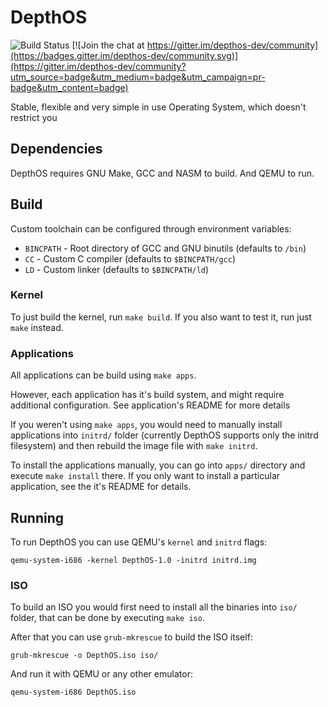 # DepthOS
![Build Status](https://github.com/FedorLap2006/DepthOS/actions/workflows/kernel.yml/badge.svg)
[![Join the chat at https://gitter.im/depthos-dev/community](https://badges.gitter.im/depthos-dev/community.svg)](https://gitter.im/depthos-dev/community?utm_source=badge&utm_medium=badge&utm_campaign=pr-badge&utm_content=badge)



Stable, flexible and very simple in use Operating System, which doesn't restrict you

## Dependencies
DepthOS requires GNU Make, GCC and NASM to build. And QEMU to run.

## Build
Custom toolchain can be configured through environment variables:
- `BINCPATH` - Root directory of GCC and GNU binutils (defaults to `/bin`)
- `CC` - Custom C compiler (defaults to `$BINCPATH/gcc`)
- `LD` - Custom linker (defaults to `$BINCPATH/ld`)

### Kernel
To just build the kernel, run `make build`. If you also want to test it, run just `make` instead.

### Applications
All applications can be build using `make apps`.

However, each application has it's build system, and might require additional configuration. See application's README for more details

If you weren't using `make apps`, you would need to manually install applications into `initrd/` folder (currently DepthOS supports only the initrd filesystem) and then rebuild the image file with `make initrd`.

To install the applications manually, you can go into `apps/` directory and execute `make install` there. If you only want to install a particular application, see the it's README for details.
## Running

To run DepthOS you can use QEMU's `kernel` and `initrd` flags:
```
qemu-system-i686 -kernel DepthOS-1.0 -initrd initrd.img
```
### ISO
To build an ISO you would first need to install all the binaries into `iso/` folder, that can be done by executing `make iso`.

After that you can use `grub-mkrescue` to build the ISO itself:
```
grub-mkrescue -o DepthOS.iso iso/
```
And run it with QEMU or any other emulator:
```
qemu-system-i686 DepthOS.iso
```
